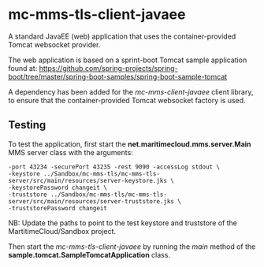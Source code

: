 mc-mms-tls-client-javaee
==========================

A standard JavaEE (web) application that uses the container-provided Tomcat websocket provider.

The web application is based on a sprint-boot Tomcat sample application found at:
https://github.com/spring-projects/spring-boot/tree/master/spring-boot-samples/spring-boot-sample-tomcat

A dependency has been added for the *mc-mms-client-javaee* client library, to ensure that the container-provided 
Tomcat websocket factory is used.

## Testing

To test the application, first start the **net.maritimecloud.mms.server.Main** MMS server class with the arguments:

    -port 43234 -securePort 43235 -rest 9090 -accessLog stdout \
    -keystore ../Sandbox/mc-mms-tls/mc-mms-tls-server/src/main/resources/server-keystore.jks \
    -keystorePassword changeit \
    -truststore ../Sandbox/mc-mms-tls/mc-mms-tls-server/src/main/resources/server-truststore.jks \
    -truststorePassword changeit

NB: Update the paths to point to the test keystore and truststore of the MartitimeCloud/Sandbox project.

Then start the *mc-mms-tls-client-javaee* by running the *main* method of the **sample.tomcat.SampleTomcatApplication** class.
